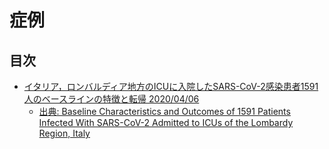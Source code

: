 # 症例

## 目次

- [イタリア，ロンバルディア地方のICUに入院したSARS-CoV-2感染患者1591人のベースラインの特徴と転帰 2020/04/06](https://azamiya.github.io/covid-report-summary/symptoms/jama/2764365)
  -  [出典: Baseline Characteristics and Outcomes of 1591 Patients Infected With SARS-CoV-2 Admitted to ICUs of the Lombardy Region, Italy](https://jamanetwork.com/journals/jama/fullarticle/2764365)
